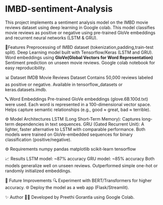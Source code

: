 # IMBD-sentiment-Analysis
This project implements a sentiment analysis model on the IMBD movie reviews dataset using deep learning in Google colab.
This model classifies movie reviews as positive or negative using pre-trained GloVe embeddings and recurrent neural networks (LSTM & GRU).

🚀Features
Preprocessing of IMBD dataset (tokenization,padding,train-test split).
Deep Learning model built with Tensorflow/Keras (LSTM and GRU).
Word embeddings using **GloVe(Global Vectors for Word Representation)**
Sentiment prediction on unseen movie reviews.
Google colab notebook for easy reproducibility.

📊 Dataset
IMDB Movie Reviews Dataset
Contains 50,000 reviews labeled as positive or negative.
Available in tensorflow_datasets or keras.datasets.imdb.

🔤 Word Embeddings
Pre-trained GloVe embeddings (glove.6B.100d.txt) were used.
Each word is represented in a 100-dimensional vector space.
Helps capture semantic relationships (e.g., good ≈ great, bad ≈ terrible).

⚙️ Model Architectures
LSTM (Long Short-Term Memory):
Captures long-term dependencies in text sequences.
GRU (Gated Recurrent Unit):
A lighter, faster alternative to LSTM with comparable performance.
Both models were trained on GloVe-embedded sequences for binary classification (positive/negative).

⚙️ Requirements
numpy
pandas
matplotlib
scikit-learn
tensorflow

📈 Results
LSTM model: ~87% accuracy
GRU model: ~85% accuracy
Both models generalize well on unseen reviews.
Outperformed simple one-hot or randomly initialized embeddings.

📌 Future Improvements
🔍 Experiment with BERT/Transformers for higher accuracy.
🌐 Deploy the model as a web app (Flask/Streamlit).

 ✨ Author
 👩‍💻 Developed by Preethi Gorantla using Google Colab.
